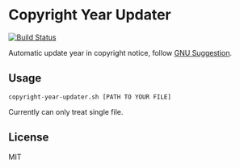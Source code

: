 # Copyright Year Updater

[![Build Status](https://travis-ci.org/fwolf/copyright-year-updater.sh.svg?branch=master)](https://travis-ci.org/fwolf/copyright-year-updater.sh)

Automatic update year in copyright notice, follow 
[GNU Suggestion](https://www.gnu.org/licenses/gpl-howto.html).


## Usage


    copyright-year-updater.sh [PATH TO YOUR FILE]
    
Currently can only treat single file.


## License

MIT
